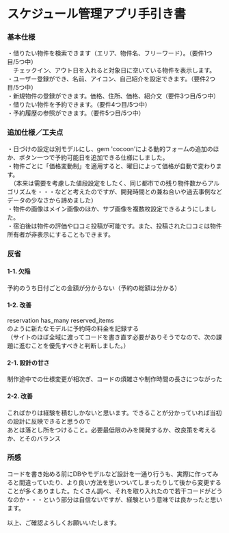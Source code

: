 # スケジュール管理アプリ手引き書

### 基本仕様

・借りたい物件を検索できます（エリア、物件名、フリーワード）。（要件1つ目/5つ中）  
　チェックイン、アウト日を入れると対象日に空いている物件を表示します。  
・ユーザー登録ができ、名前、アイコン、自己紹介を設定できます。（要件2つ目/5つ中）   
・新規物件の登録ができます。価格、住所、価格、紹介文（要件3つ目/5つ中）  
・借りたい物件を予約できます。（要件4つ目/5つ中）  
・予約履歴の参照ができます。（要件5つ目/5つ中）  

### 追加仕様／工夫点

・日づけの設定は別モデルにし、gem 'cocoon'による動的フォームの追加のほか、ボタン一つで予約可能日を追加できる仕様にしました。  
・物件ごとに「価格変動制」を適用すると、曜日によって価格が自動で変わります。  
　（本来は需要を考慮した値段設定をしたく、同じ都市での残り物件数からアルゴリズムを・・・などと考えたのですが、開発時間との兼ね合いや過去事例などデータの少なさから諦めました）   
・物件の画像はメイン画像のほか、サブ画像を複数枚設定できるようにしました。  
・宿泊後は物件の評価や口コミ投稿が可能です。また、投稿された口コミは物件所有者が非表示にすることもできます。  

### 反省
#### 1-1. 欠陥
  予約のうち日付ごとの金額が分からない（予約の総額は分かる）  
#### 1-2. 改善
  reservation has_many reserved_items  
  のように新たなモデルに予約時の料金を記録する  
  （サイトのほぼ全域に渡ってコードを書き直す必要がありそうでなので、次の課題に進むことを優先すべきと判断しました。）  

#### 2-1. 設計の甘さ
  制作途中での仕様変更が相次ぎ、コードの煩雑さや制作時間の長さにつながった  
#### 2-2. 改善
  こればかりは経験を積むしかないと思います。できることが分かっていれば当初の設計に反映できると思うので  
  あとは落とし所をつけること。必要最低限のみを開発するか、改良策を考えるか、とそのバランス  

### 所感
  コードを書き始める前にDBやモデルなど設計を一通り行うも、実際に作ってみると間違っていたり、より良い方法を思いついてしまったりして後から変更することが多くありました。たくさん調べ、それを取り入れたので若干コードがどうなのか・・・という部分は自信ないですが、経験という意味では良かったと思います。   

以上、ご確認よろしくお願いいたします。
